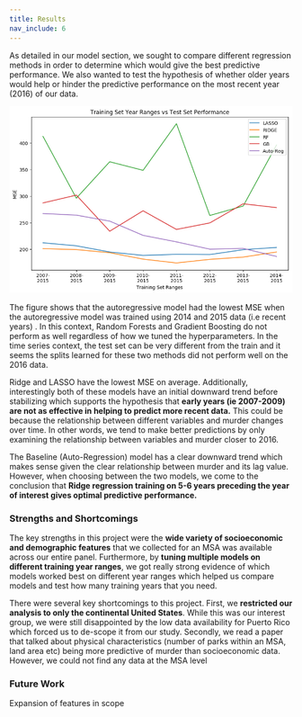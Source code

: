 ```yaml
---
title: Results
nav_include: 6
---
```



As detailed in our model section, we sought to compare different regression methods in order to determine which would give the best predictive performance. We also wanted to test the hypothesis of whether older years would help or hinder the predictive performance on the most recent year (2016) of our data.

![png](models_files/models_15_0.png)

The figure shows that the autoregressive model had the lowest MSE when the autoregressive model was trained using  2014 and 2015 data (i.e recent years) . In this context, Random Forests and Gradient Boosting do not perform as well regardless of how we tuned the hyperparameters. In the time series context, the test set can be very different from the train and it seems the splits learned for these two methods did not perform well on the 2016 data.

Ridge and LASSO have the lowest MSE on average. Additionally, interestingly both of these models have an initial downward trend before stabilizing which supports the hypothesis that **early years (ie 2007-2009) are not as effective in helping to predict more recent data.** This could be because the relationship between different variables and murder changes over time. In other words, we tend to make better predictions by only examining the relationship between variables and murder closer to 2016.

The Baseline (Auto-Regression) model has a clear downward trend which makes sense given the clear relationship between murder and its lag value. However, when choosing between the two models, we come to the conclusion that **Ridge regression training on 5-6 years preceding the year of interest gives optimal predictive performance.**

### Strengths and Shortcomings

The key strengths in this project were the **wide variety of socioeconomic and demographic features** that we collected for an MSA was available across our entire panel. Furthermore, by **tuning multiple models on different training year ranges**, we got really strong evidence of which models worked best on different year ranges which helped us compare models and test how many training years that you need.

There were several key shortcomings to this project. First, we **restricted our analysis to only the continental United States**. While this was our interest group, we were still disappointed by the low data availability for Puerto Rico which forced us to de-scope it from our study. Secondly,  we read a paper that talked about physical characteristics (number of parks within an MSA, land area etc) being more predictive of murder than socioeconomic data. However, we could not find any data at the MSA level

### Future Work

Expansion of features in scope

